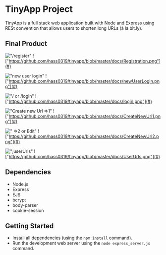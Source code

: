 # TinyApp Project

TinyApp is a full stack web application built with Node and Express using RESt convention that allows users to shorten long URLs (à la bit.ly).

## Final Product

!["/register"](#)
!["https://github.com/hass0319/tinyapp/blob/master/docs/Registration.png"](#)

!["new user login"](#)
!["https://github.com/hass0319/tinyapp/blob/master/docs/newUserLogin.png"](#)

!["/ or /login"](#)
!["https://github.com/hass0319/tinyapp/blob/master/docs/login.png"](#)

!["Create new Url =>1"](#)
!["https://github.com/hass0319/tinyapp/blob/master/docs/CreateNewUrl1.png"](#)

![" =>2 or Edit"](#)
!["https://github.com/hass0319/tinyapp/blob/master/docs/CreateNewUrl2.png"](#)

![";userUrls"](#)
!["https://github.com/hass0319/tinyapp/blob/master/docs/UserUrls.png"](#)

## Dependencies

- Node.js
- Express
- EJS
- bcrypt
- body-parser
- cookie-session

## Getting Started

- Install all dependencies (using the `npm install` command).
- Run the development web server using the `node express_server.js` command.